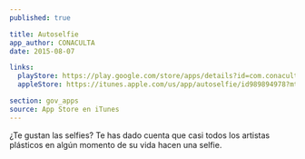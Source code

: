 ```yaml
---
published: true

title: Autoselfie 
app_author: CONACULTA
date: 2015-08-07

links:
  playStore: https://play.google.com/store/apps/details?id=com.conaculta.autoselfie&hl=es
  appleStore: https://itunes.apple.com/us/app/autoselfie/id989894978?mt=8

section: gov_apps
source: App Store en iTunes
---
```

¿Te gustan las selfies? Te has dado cuenta que casi todos los artistas plásticos en algún momento de su vida hacen una selfie. 
